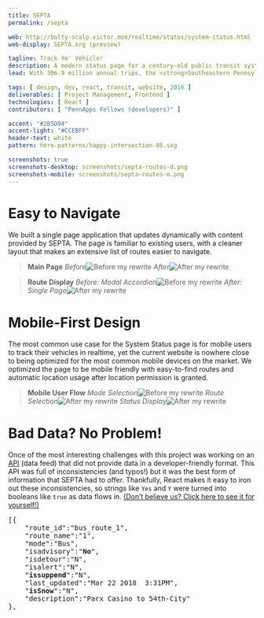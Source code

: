 ```yaml
---
title: SEPTA
permalink: /septa

web: http://bolty-scalp.victor.moe/realtime/status/system-status.html
web-display: SEPTA.org (preview)

tagline: Track Yo' Vehicle!
description: A modern status page for a century-old public transit system
lead: With 306.9 million annual trips, the <strong>Southeastern Pennsylvania Transportation Authority (SEPTA)</strong> has a heavily-utilized System Status page that displays critical information for riders, such as real time vehicle locations, detours, delays, and suspensions. They tapped into the experts from the <strong>PennApps Fellows</strong> program to redesign that page for the mobile era.

tags: [ design, dev, react, transit, website, 2016 ]
deliverables: [ Project Management, Frontend ]
technologies: [ React ]
contributors: [ "PennApps Fellows (developers)" ]

accent: "#2B5D94"
accent-light: "#CCEBFF"
header-text: white
pattern: hero-patterns/happy-intersection-05.svg

screenshots: true
screenshots-desktop: screenshots/septa-routes-d.png
screenshots-mobile: screenshots/septa-routes-m.png
---
```


# Easy to Navigate

We built a single page application that updates dynamically with content provided by SEPTA. The page is familiar to existing users, with a cleaner layout that makes an extensive list of routes easier to navigate.

<blockquote class="accent-light-bg text-center">
	<strong>Main Page</strong>
	<row>
		<column class="no-margin-bottom"><i>Before</i><img src="{{ site.baseurl }}/media/work/septa/home-before.png" alt="Before my rewrite"></column>
		<column class="no-margin-bottom"><i>After</i><img src="{{ site.baseurl }}/media/work/septa/home-after.png" alt="After my rewrite"></column>
	</row>
</blockquote>

<blockquote class="accent-light-bg text-center">
	<strong>Route Display</strong>
	<row>
		<column class="no-margin-bottom"><i>Before: Modal Accordion</i><img src="{{ site.baseurl }}/media/work/septa/route-before.png" alt="Before my rewrite"></column>
		<column class="no-margin-bottom"><i>After: Single Page</i><img src="{{ site.baseurl }}/media/work/septa/route-after.png" alt="After my rewrite"></column>
	</row>
</blockquote>

# Mobile-First Design

The most common use case for the System Status page is for mobile users to track their vehicles in realtime, yet the current website is nowhere close to being optimized for the most common mobile devices on the market. We optimized the page to be mobile friendly with easy-to-find routes and automatic location usage after location permission is granted.

<blockquote class="accent-light-bg text-center">
	<strong>Mobile User Flow</strong>
	<row>
		<column class="no-margin-bottom"><i>Mode Selection</i><img src="{{ site.baseurl }}/media/work/septa/mobile-1.png" alt="Before my rewrite"></column>
		<column class="no-margin-bottom"><i>Route Selection</i><img src="{{ site.baseurl }}/media/work/septa/mobile-2.png" alt="After my rewrite"></column>
		<column class="no-margin-bottom"><i>Status Display</i><img src="{{ site.baseurl }}/media/work/septa/mobile-3.png" alt="After my rewrite"></column>
	</row>
</blockquote>

# Bad Data? No Problem!

Once of the most interesting challenges with this project was working on an [API](https://sidewaysdictionary.com/#/term/api) (data feed) that did not provide data in a developer-friendly format. This API was full of inconsistencies (and typos!) but it was the best form of information that SEPTA had to offer. Thankfully, React makes it easy to iron out these inconsistencies, so strings like `Yes` and `Y` were turned into booleans like `true` as data flows in. [(Don’t believe us? Click here to see it for yourself!)](https://www3.septa.org/api/Alerts/?dataType=jsonp)


<pre>
[{
	"route_id":"bus_route_1",
	"route_name":"1",
	"mode":"Bus",
	"isadvisory":"<strong class="accent-bg">No</strong>",
	"isdetour":"N",
	"isalert":"N",
	"<strong class="accent-bg">issuppend</strong>":"N",
	"last_updated":"Mar 22 2018  3:31PM",
	"<strong class="accent-bg">isSnow</strong>":"N",
	"description":"Parx Casino to 54th-City"
},
</pre>
